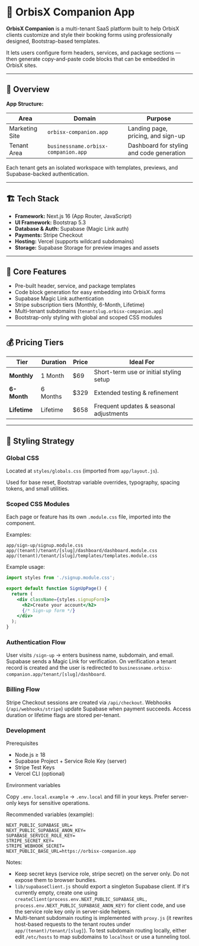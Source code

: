 # 🧩 OrbisX Companion App

**OrbisX Companion** is a multi-tenant SaaS platform built to help OrbisX clients customize and style their booking forms using professionally designed, Bootstrap-based templates.

It lets users configure form headers, services, and package sections — then generate copy-and-paste code blocks that can be embedded in OrbisX sites.

---

## 🚀 Overview

**App Structure:**

| Area           | Domain                              | Purpose                                   |
| -------------- | ----------------------------------- | ----------------------------------------- |
| Marketing Site | `orbisx-companion.app`              | Landing page, pricing, and sign-up        |
| Tenant Area    | `businessname.orbisx-companion.app` | Dashboard for styling and code generation |

Each tenant gets an isolated workspace with templates, previews, and Supabase-backed authentication.

---

## 🏗️ Tech Stack

- **Framework:** Next.js 16 (App Router, JavaScript)
- **UI Framework:** Bootstrap 5.3
- **Database & Auth:** Supabase (Magic Link auth)
- **Payments:** Stripe Checkout
- **Hosting:** Vercel (supports wildcard subdomains)
- **Storage:** Supabase Storage for preview images and assets

---

## 🧠 Core Features

- Pre-built header, service, and package templates
- Code block generation for easy embedding into OrbisX forms
- Supabase Magic Link authentication
- Stripe subscription tiers (Monthly, 6-Month, Lifetime)
- Multi-tenant subdomains (`tenantslug.orbisx-companion.app`)
- Bootstrap-only styling with global and scoped CSS modules

---

## 💰 Pricing Tiers

| Tier         | Duration | Price | Ideal For                               |
| ------------ | -------- | ----- | --------------------------------------- |
| **Monthly**  | 1 Month  | $69   | Short-term use or initial styling setup |
| **6-Month**  | 6 Months | $329  | Extended testing & refinement           |
| **Lifetime** | Lifetime | $658  | Frequent updates & seasonal adjustments |

---

## 🎨 Styling Strategy

### Global CSS

Located at `styles/globals.css` (imported from `app/layout.js`).

Used for base reset, Bootstrap variable overrides, typography, spacing tokens, and small utilities.

### Scoped CSS Modules

Each page or feature has its own `.module.css` file, imported into the component.

Examples:

```
app/sign-up/signup.module.css
app/(tenant)/tenant/[slug]/dashboard/dashboard.module.css
app/(tenant)/tenant/[slug]/templates/templates.module.css
```

Example usage:

```jsx
import styles from './signup.module.css';

export default function SignUpPage() {
  return (
    <div className={styles.signupForm}>
      <h2>Create your account</h2>
      {/* Sign-up form */}
    </div>
  );
}
```

### Authentication Flow

User visits `/sign-up` → enters business name, subdomain, and email. Supabase sends a Magic Link for verification. On verification a tenant record is created and the user is redirected to `businessname.orbisx-companion.app/tenant/[slug]/dashboard`.

### Billing Flow

Stripe Checkout sessions are created via `/api/checkout`. Webhooks (`/api/webhooks/stripe`) update Supabase when payment succeeds. Access duration or lifetime flags are stored per-tenant.

### Development

Prerequisites

- Node.js ≥ 18
- Supabase Project + Service Role Key (server)
- Stripe Test Keys
- Vercel CLI (optional)

Environment variables

Copy `.env.local.example` → `.env.local` and fill in your keys. Prefer server-only keys for sensitive operations.

Recommended variables (example):

```
NEXT_PUBLIC_SUPABASE_URL=
NEXT_PUBLIC_SUPABASE_ANON_KEY=
SUPABASE_SERVICE_ROLE_KEY=
STRIPE_SECRET_KEY=
STRIPE_WEBHOOK_SECRET=
NEXT_PUBLIC_BASE_URL=https://orbisx-companion.app
```

Notes:

- Keep secret keys (service role, stripe secret) on the server only. Do not expose them to browser bundles.
- `lib/supabaseClient.js` should export a singleton Supabase client. If it's currently empty, create one using `createClient(process.env.NEXT_PUBLIC_SUPABASE_URL, process.env.NEXT_PUBLIC_SUPABASE_ANON_KEY)` for client code, and use the service role key only in server-side helpers.
- Multi-tenant subdomain routing is implemented with `proxy.js` (it rewrites host-based requests to the tenant routes under `app/(tenant)/tenant/[slug]`). To test subdomain routing locally, either edit `/etc/hosts` to map subdomains to `localhost` or use a tunneling tool.
